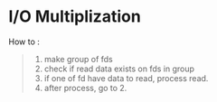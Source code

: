 I/O Multiplization
====
How to :
> 1. make group of fds
> 2. check if read data exists on fds in group
> 3. if one of fd have data to read, process read.
> 4. after process, go to 2.
